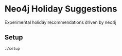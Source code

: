 # Neo4j Holiday Suggestions

Experimental holiday recommendations driven by neo4j

## Setup

    ./setup
